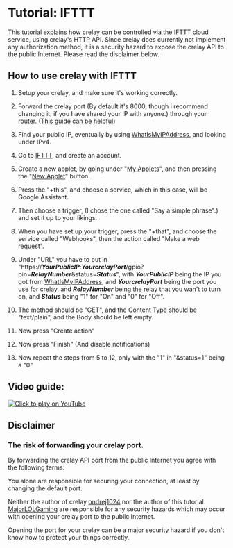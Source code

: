 # Tutorial: IFTTT

This tutorial explains how crelay can be controlled via the IFTTT cloud service, using crelay's HTTP API. Since crelay does currently not implement any authorization method, it is a security hazard to expose the crelay API to the public Internet. Please read the disclaimer below.

## How to use crelay with IFTTT

1. Setup your crelay, and make sure it's working correctly.

2. Forward the crelay port (By default it's 8000, though i recommend changing it, if you have shared your IP with anyone.) through your router. ([This guide can be helpful](https://www.noip.com/support/knowledgebase/general-port-forwarding-guide/))

3. Find your public IP, eventually by using [WhatIsMyIPAddress](https://whatismyipaddress.com/), and looking under IPv4. 

4. Go to [IFTTT](https://ifttt.com/), and create an account.

5. Create a new applet, by going under "[My Applets](https://ifttt.com/my_applets)", and then pressing the "[New Applet](https://ifttt.com/create)" button.

6. Press the "+this", and choose a service, which in this case, will be Google Assistant.

7. Then choose a trigger, (I chose the one called "Say a simple phrase".) and set it up to your likings.

8. When you have set up your trigger, press the "+that", and choose the service called "Webhooks", then the action called "Make a web request".

9. Under "URL" you have to put in "https://**_YourPublicIP_**:**_YourcrelayPort_**/gpio?pin=**_RelayNumber_**&status=**_Status_**", with **_YourPublicIP_** being the IP you got from [WhatIsMyIPAddress](https://whatismyipaddress.com/), and **_YourcrelayPort_** being the port you use for crelay, and **_RelayNumber_** being the relay that you wan't to turn on, and **_Status_** being "1" for "On" and "0" for "Off".

10. The method should be "GET", and the Content Type should be "text/plain", and the Body should be left empty.

11. Now press "Create action"

12. Now press "Finish" (And disable notifications)

13. Now repeat the steps from 5 to 12, only with the "1" in "&status=1" being a "0"


## Video guide:
[![Click to play on YouTube](https://img.youtube.com/vi/XGrBK9Yh1T4/0.jpg)](https://www.youtube.com/watch?v=XGrBK9Yh1T4)  

## Disclaimer
### The risk of forwarding your crelay port.

By forwarding the crelay API port from the public Internet you agree with the following terms:

You alone are responsible for securing your connection, at least by changing the default port.

Neither the author of crelay [ondrej1024](https://github.com/ondrej1024/) nor the author of this tutorial [MajorLOLGaming](https://github.com/MajorLOLGaming) are responsible for any security hazards which may occur with opening your crelay port to the public Internet.

Opening the port for your crelay can be a major security hazard if you don't know how to protect your things correctly.